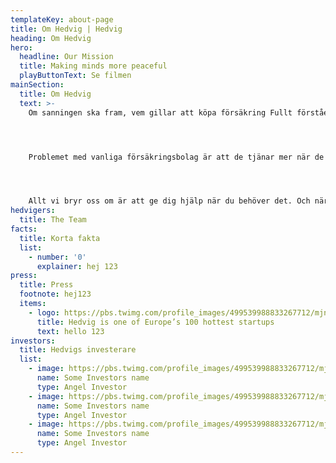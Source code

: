 ```yaml
---
templateKey: about-page
title: Om Hedvig | Hedvig
heading: Om Hedvig
hero:
  headline: Our Mission
  title: Making minds more peaceful
  playButtonText: Se filmen
mainSection:
  title: Om Hedvig
  text: >-
    Om sanningen ska fram, vem gillar att köpa försäkring Fullt förståeligt om man tänker på hur försäkringar fungerar idag. Du betalar dina räkningar utan att veta riktigt vart pengarna tar vägen. När du väl behöver den hjälp du betalat för så får du känslan av att bli lite motarbetad eller kanske till och med misstrodd. Varför är det så?




    Problemet med vanliga försäkringsbolag är att de tjänar mer när de betalar dig mindre. Hedvig är inget vanligt försäkringsbolag. Vi behandlar dina pengar som dina och tar bara ut en fast avgift för att driva och utveckla tjänsten. Resten av det du betalar öronmärks för att ersätta skador. Dina pengar är aldrig våra pengar. Istället ligger dom på ett separat konto och kan endast användas för att betala ersättning till dig eller någon annan av våra medlemmar. När alla skador har betalats skänks överskottet till organisationer som gör världen bättre. Du väljer själv vad ditt hjärta klappar för.




    Allt vi bryr oss om är att ge dig hjälp när du behöver det. Och när du inte gör det, så hjälper vi dig hjälpa andra.
hedvigers:
  title: The Team
facts:
  title: Korta fakta
  list:
    - number: '0'
      explainer: hej 123
press:
  title: Press
  footnote: hej123
  items:
    - logo: https://pbs.twimg.com/profile_images/499539988833267712/mjnAZmLH_400x400.jpeg
      title: Hedvig is one of Europe’s 100 hottest startups
      text: hello 123
investors:
  title: Hedvigs investerare
  list:
    - image: https://pbs.twimg.com/profile_images/499539988833267712/mjnAZmLH_400x400.jpeg
      name: Some Investors name
      type: Angel Investor
    - image: https://pbs.twimg.com/profile_images/499539988833267712/mjnAZmLH_400x400.jpeg
      name: Some Investors name
      type: Angel Investor
    - image: https://pbs.twimg.com/profile_images/499539988833267712/mjnAZmLH_400x400.jpeg
      name: Some Investors name
      type: Angel Investor
---
```

